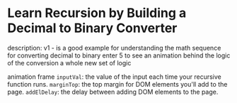 # Learn Recursion by Building a Decimal to Binary Converter
description:
v1 - is a good example for understanding the math sequence for converting decimal to binary
enter 5 to see an animation behind the logic of the conversion
    a whole new set of logic

animation frame 
    `inputVal`: the value of the input each time your recursive function runs. 
    `marginTop`: the top margin for DOM elements you'll add to the page. 
    `addElDelay`: the delay between adding DOM elements to the page.